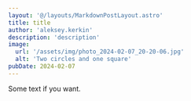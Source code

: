 ```yaml
---
layout: '@/layouts/MarkdownPostLayout.astro'
title: title
author: 'aleksey.kerkin'
description: 'description'
image:
  url: '/assets/img/photo_2024-02-07_20-20-06.jpg'
  alt: 'Two circles and one square'
pubDate: 2024-02-07
---
```


Some text if you want.
